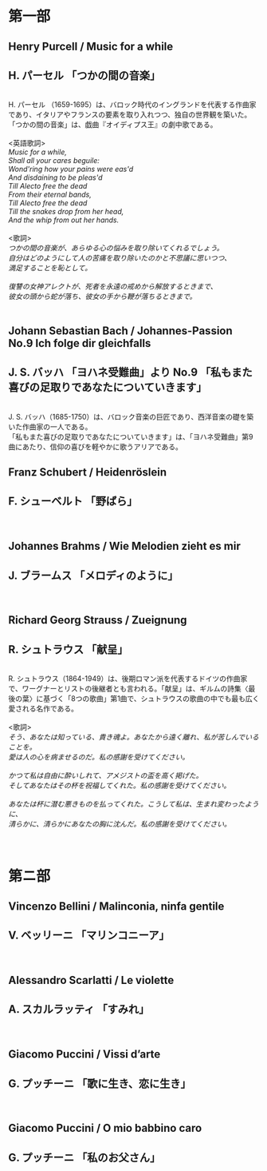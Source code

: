 <h1>第一部</h1>
<h2>Henry Purcell / Music for a while</h2>
<h2>H. パーセル 「つかの間の音楽」</h2>
<br>
H. パーセル （1659-1695）は、バロック時代のイングランドを代表する作曲家であり、イタリアやフランスの要素を取り入れつつ、独自の世界観を築いた。<br>
「つかの間の音楽」は、戯曲『オイディプス王』の劇中歌である。
<br><br>
<英語歌詞><br>
<i>Music for a while,<br>
Shall all your cares beguile:<br>
Wond'ring how your pains were eas'd<br>
And disdaining to be pleas'd<br>
Till Alecto free the dead<br>
From their eternal bands,  <br>
Till Alecto free the dead<br>
Till the snakes drop from her head, <br>
And the whip from out her hands. </i><br>
<br>
<歌詞><br>
<i>つかの間の音楽が、あらゆる心の悩みを取り除いてくれるでしょう。<br>
自分はどのようにして人の苦痛を取り除いたのかと不思議に思いつつ、<br>
満足することを恥として。<br>
<br>
復讐の女神アレクトが、死者を永遠の戒めから解放するときまで、<br>
彼女の頭から蛇が落ち、彼女の手から鞭が落ちるときまで。</i><br>
<br>

<h2>Johann Sebastian Bach / Johannes-Passion No.9 Ich folge dir gleichfalls</h2>
<h2>J. S. バッハ 「ヨハネ受難曲」より No.9 「私もまた喜びの足取りであなたについていきます」</h2><br>
J. S. バッハ（1685-1750）は、バロック音楽の巨匠であり、西洋音楽の礎を築いた作曲家の一人である。<br>
「私もまた喜びの足取りであなたについていきます」は、「ヨハネ受難曲」第9曲にあたり、信仰の喜びを軽やかに歌うアリアである。<br>


<h2>Franz Schubert / Heidenröslein</h2>
<h2>F. シューベルト 「野ばら」</h2>
<br>

<h2>Johannes Brahms / Wie Melodien zieht es mir</h2>
<h2>J. ブラームス  「メロディのように」</h2>
<br>

<h2>Richard Georg Strauss / Zueignung</h2>
<h2>R. シュトラウス 「献呈」</h2>
<br>
R. シュトラウス（1864-1949）は、後期ロマン派を代表するドイツの作曲家で、ワーグナーとリストの後継者とも言われる。「献呈」は、ギルムの詩集〈最後の葉〉に基づく「8つの歌曲」第1曲で、シュトラウスの歌曲の中でも最も広く愛される名作である。<br><br>
<歌詞></歌詞><br>
<i>そう、あなたは知っている、貴き魂よ。あなたから遠く離れ、私が苦しんでいることを。<br>
愛は人の心を病ませるのだ。私の感謝を受けてください。<br>
<br>
かつて私は自由に酔いしれて、アメジストの盃を高く掲げた。<br>
そしてあなたはその杯を祝福してくれた。私の感謝を受けてください。<br>
<br>
あなたは杯に潜む悪きものを払ってくれた。こうして私は、生まれ変わったように、<br>
清らかに、清らかにあなたの胸に沈んだ。私の感謝を受けてください。</i><br>
<br>
<br>

<h1>第ニ部</h1>

<h2>Vincenzo Bellini / Malinconia, ninfa gentile</h2>
<h2>V. ベッリーニ 「マリンコニーア」</h2>
<br>

<h2>Alessandro Scarlatti / Le violette</h2>
<h2>A. スカルラッティ 「すみれ」</h2>
<br>

<h2>Giacomo Puccini / Vissi d’arte</h2>
<h2>G. プッチーニ 「歌に生き、恋に生き」</h2>
<br>

<h2>Giacomo Puccini / O mio babbino caro</h2>
<h2>G. プッチーニ 「私のお父さん」</h2>
<br>


